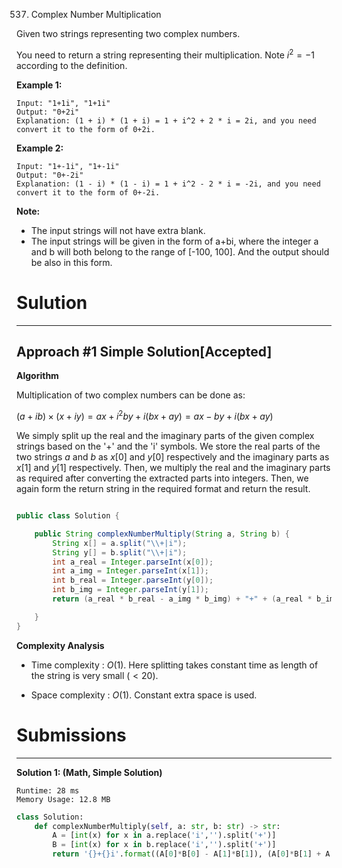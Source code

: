 537. Complex Number Multiplication

Given two strings representing two complex numbers.

You need to return a string representing their multiplication. Note $i^{2} = -1$ according to the definition.

**Example 1:**
```
Input: "1+1i", "1+1i"
Output: "0+2i"
Explanation: (1 + i) * (1 + i) = 1 + i^2 + 2 * i = 2i, and you need convert it to the form of 0+2i.
```

**Example 2:**
```
Input: "1+-1i", "1+-1i"
Output: "0+-2i"
Explanation: (1 - i) * (1 - i) = 1 + i^2 - 2 * i = -2i, and you need convert it to the form of 0+-2i.
```

**Note:**

* The input strings will not have extra blank.
* The input strings will be given in the form of a+bi, where the integer a and b will both belong to the range of [-100, 100]. And the output should be also in this form.

# Sulution
---
## Approach #1 Simple Solution[Accepted]
**Algorithm**

Multiplication of two complex numbers can be done as:

$(a+ib) \times (x+iy)=ax+i^2by+i(bx+ay)=ax-by+i(bx+ay)$

We simply split up the real and the imaginary parts of the given complex strings based on the '+' and the 'i' symbols. We store the real parts of the two strings $a$ and $b$ as $x[0]$ and $y[0]$ respectively and the imaginary parts as $x[1]$ and $y[1]$ respectively. Then, we multiply the real and the imaginary parts as required after converting the extracted parts into integers. Then, we again form the return string in the required format and return the result.

```java

public class Solution {

    public String complexNumberMultiply(String a, String b) {
        String x[] = a.split("\\+|i");
        String y[] = b.split("\\+|i");
        int a_real = Integer.parseInt(x[0]);
        int a_img = Integer.parseInt(x[1]);
        int b_real = Integer.parseInt(y[0]);
        int b_img = Integer.parseInt(y[1]);
        return (a_real * b_real - a_img * b_img) + "+" + (a_real * b_img + a_img * b_real) + "i";

    }
}
```

**Complexity Analysis**

* Time complexity : $O(1)$. Here splitting takes constant time as length of the string is very small $(<20)$.

* Space complexity : $O(1)$. Constant extra space is used.

# Submissions
---
**Solution 1: (Math, Simple Solution)**
```
Runtime: 28 ms
Memory Usage: 12.8 MB
```
```python
class Solution:
    def complexNumberMultiply(self, a: str, b: str) -> str:
        A = [int(x) for x in a.replace('i','').split('+')]
        B = [int(x) for x in b.replace('i','').split('+')]
        return '{}+{}i'.format((A[0]*B[0] - A[1]*B[1]), (A[0]*B[1] + A[1]*B[0]))
```